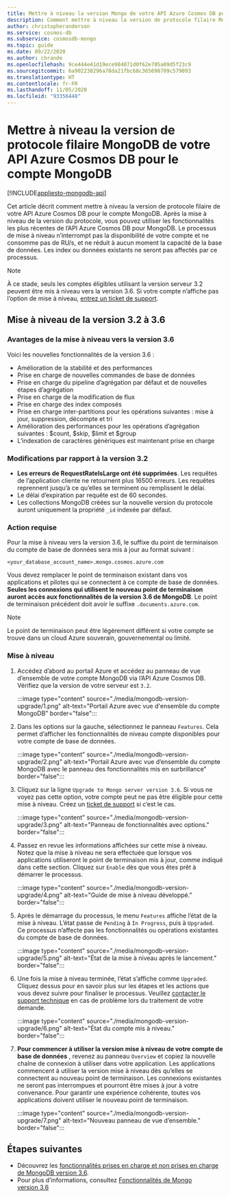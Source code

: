 ```yaml
---
title: Mettre à niveau la version Mongo de votre API Azure Cosmos DB pour le compte MongoDB
description: Comment mettre à niveau la version de protocole filaire MongoDB pour l’API existante Azure Cosmos DB pour les comptes MongoDB
author: christopheranderson
ms.service: cosmos-db
ms.subservice: cosmosdb-mongo
ms.topic: guide
ms.date: 09/22/2020
ms.author: chrande
ms.openlocfilehash: 9ce444e41d19ece984071d0f62e705a09d5f23c9
ms.sourcegitcommit: 6a902230296a78da21fbc68c365698709c579093
ms.translationtype: HT
ms.contentlocale: fr-FR
ms.lasthandoff: 11/05/2020
ms.locfileid: "93356448"
---
```

# <a name="upgrade-the-mongodb-wire-protocol-version-of-your-azure-cosmos-dbs-api-for-mongodb-account"></a>Mettre à niveau la version de protocole filaire MongoDB de votre API Azure Cosmos DB pour le compte MongoDB
[!INCLUDE[appliesto-mongodb-api](includes/appliesto-mongodb-api.md)]

Cet article décrit comment mettre à niveau la version de protocole filaire de votre API Azure Cosmos DB pour le compte MongoDB. Après la mise à niveau de la version du protocole, vous pouvez utiliser les fonctionnalités les plus récentes de l’API Azure Cosmos DB pour MongoDB. Le processus de mise à niveau n’interrompt pas la disponibilité de votre compte et ne consomme pas de RU/s, et ne réduit à aucun moment la capacité de la base de données. Les index ou données existants ne seront pas affectés par ce processus.

>[!Note]
> À ce stade, seuls les comptes éligibles utilisant la version serveur 3.2 peuvent être mis à niveau vers la version 3.6. Si votre compte n’affiche pas l’option de mise à niveau, [entrez un ticket de support](https://portal.azure.com/?#blade/Microsoft_Azure_Support/HelpAndSupportBlade).

## <a name="upgrading-from-version-32-to-36"></a>Mise à niveau de la version 3.2 à 3.6

### <a name="benefits-of-upgrading-to-version-36"></a>Avantages de la mise à niveau vers la version 3.6

Voici les nouvelles fonctionnalités de la version 3.6 :
- Amélioration de la stabilité et des performances
- Prise en charge de nouvelles commandes de base de données
- Prise en charge du pipeline d’agrégation par défaut et de nouvelles étapes d’agrégation
- Prise en charge de la modification de flux
- Prise en charge des index composés
- Prise en charge inter-partitions pour les opérations suivantes : mise à jour, suppression, décompte et tri
- Amélioration des performances pour les opérations d’agrégation suivantes : $count, $skip, $limit et $group
- L’indexation de caractères génériques est maintenant prise en charge

### <a name="changes-from-version-32"></a>Modifications par rapport à la version 3.2

- **Les erreurs de RequestRateIsLarge ont été supprimées**. Les requêtes de l’application cliente ne retournent plus 16500 erreurs. Les requêtes reprennent jusqu’à ce qu’elles se terminent ou remplissent le délai.
- Le délai d’expiration par requête est de 60 secondes.
- Les collections MongoDB créées sur la nouvelle version du protocole auront uniquement la propriété `_id` indexée par défaut.

### <a name="action-required"></a>Action requise

Pour la mise à niveau vers la version 3.6, le suffixe du point de terminaison du compte de base de données sera mis à jour au format suivant :

```
<your_database_account_name>.mongo.cosmos.azure.com
```

Vous devez remplacer le point de terminaison existant dans vos applications et pilotes qui se connectent à ce compte de base de données. **Seules les connexions qui utilisent le nouveau point de terminaison auront accès aux fonctionnalités de la version 3.6 de MongoDB**. Le point de terminaison précédent doit avoir le suffixe `.documents.azure.com`.

>[!Note]
> Le point de terminaison peut être légèrement différent si votre compte se trouve dans un cloud Azure souverain, gouvernemental ou limité.

### <a name="how-to-upgrade"></a>Mise à niveau

1. Accédez d’abord au portail Azure et accédez au panneau de vue d’ensemble de votre compte MongoDB via l’API Azure Cosmos DB. Vérifiez que la version de votre serveur est `3.2`. 

    :::image type="content" source="./media/mongodb-version-upgrade/1.png" alt-text="Portail Azure avec vue d'ensemble du compte MongoDB" border="false":::

2. Dans les options sur la gauche, sélectionnez le panneau `Features`. Cela permet d’afficher les fonctionnalités de niveau compte disponibles pour votre compte de base de données.

    :::image type="content" source="./media/mongodb-version-upgrade/2.png" alt-text="Portail Azure avec vue d’ensemble du compte MongoDB avec le panneau des fonctionnalités mis en surbrillance" border="false":::

3. Cliquez sur la ligne `Upgrade to Mongo server version 3.6`. Si vous ne voyez pas cette option, votre compte peut ne pas être éligible pour cette mise à niveau. Créez un [ticket de support](https://portal.azure.com/?#blade/Microsoft_Azure_Support/HelpAndSupportBlade) si c’est le cas.

    :::image type="content" source="./media/mongodb-version-upgrade/3.png" alt-text="Panneau de fonctionnalités avec options." border="false":::

4. Passez en revue les informations affichées sur cette mise à niveau. Notez que la mise à niveau ne sera effectuée que lorsque vos applications utiliseront le point de terminaison mis à jour, comme indiqué dans cette section. Cliquez sur `Enable` dès que vous êtes prêt à démarrer le processus.

    :::image type="content" source="./media/mongodb-version-upgrade/4.png" alt-text="Guide de mise à niveau développé." border="false":::

5. Après le démarrage du processus, le menu `Features` affiche l’état de la mise à niveau. L’état passe de `Pending` à `In Progress`, puis à `Upgraded`. Ce processus n’affecte pas les fonctionnalités ou opérations existantes du compte de base de données.

    :::image type="content" source="./media/mongodb-version-upgrade/5.png" alt-text="État de la mise à niveau après le lancement." border="false":::

6. Une fois la mise à niveau terminée, l’état s’affiche comme `Upgraded`. Cliquez dessus pour en savoir plus sur les étapes et les actions que vous devez suivre pour finaliser le processus. Veuillez [contacter le support technique](https://azure.microsoft.com/en-us/support/create-ticket/) en cas de problème lors du traitement de votre demande.

    :::image type="content" source="./media/mongodb-version-upgrade/6.png" alt-text="État du compte mis à niveau." border="false":::

7. **Pour commencer à utiliser la version mise à niveau de votre compte de base de données** , revenez au panneau `Overview` et copiez la nouvelle chaîne de connexion à utiliser dans votre application. Les applications commencent à utiliser la version mise à niveau dès qu’elles se connectent au nouveau point de terminaison. Les connexions existantes ne seront pas interrompues et pourront être mises à jour à votre convenance. Pour garantir une expérience cohérente, toutes vos applications doivent utiliser le nouveau point de terminaison.

    :::image type="content" source="./media/mongodb-version-upgrade/7.png" alt-text="Nouveau panneau de vue d’ensemble." border="false":::

## <a name="next-steps"></a>Étapes suivantes

- Découvrez les [fonctionnalités prises en charge et non prises en charge de MongoDB version 3.6](mongodb-feature-support-36.md).
- Pour plus d’informations, consultez [Fonctionnalités de Mongo version 3.6](https://devblogs.microsoft.com/cosmosdb/azure-cosmos-dbs-api-for-mongodb-now-supports-server-version-3-6/)
